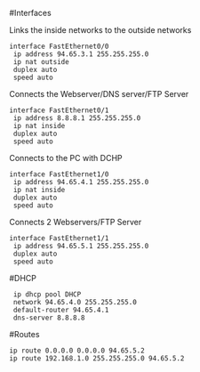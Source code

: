 #Interfaces

Links the inside networks to the outside networks
```
interface FastEthernet0/0
 ip address 94.65.3.1 255.255.255.0
 ip nat outside
 duplex auto
 speed auto
```
Connects the Webserver/DNS server/FTP Server
```
interface FastEthernet0/1
 ip address 8.8.8.1 255.255.255.0
 ip nat inside
 duplex auto
 speed auto
```
Connects to the PC with DCHP
```
interface FastEthernet1/0
 ip address 94.65.4.1 255.255.255.0
 ip nat inside
 duplex auto
 speed auto
```
Connects 2 Webservers/FTP Server
```
interface FastEthernet1/1
 ip address 94.65.5.1 255.255.255.0
 duplex auto
 speed auto
```

#DHCP
```
 ip dhcp pool DHCP
 network 94.65.4.0 255.255.255.0
 default-router 94.65.4.1
 dns-server 8.8.8.8
```
#Routes
```
ip route 0.0.0.0 0.0.0.0 94.65.5.2 
ip route 192.168.1.0 255.255.255.0 94.65.5.2 
```
```

